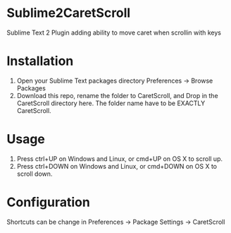 Sublime2CaretScroll
===================

Sublime Text 2 Plugin adding ability to move caret when scrollin with keys

Installation
============

1. Open your Sublime Text packages directory Preferences → Browse Packages
2. Download this repo, rename the folder to CaretScroll, and Drop in the CaretScroll directory here. The folder name have to be EXACTLY CaretScroll.

Usage
=====

1. Press ctrl+UP on Windows and Linux, or cmd+UP on OS X to scroll up.
2. Press ctrl+DOWN on Windows and Linux, or cmd+DOWN on OS X to scroll down.


Configuration
=============

Shortcuts can be change in Preferences → Package Settings → CaretScroll
